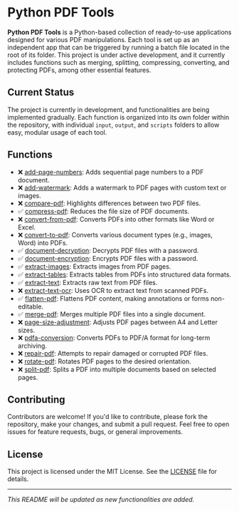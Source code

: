 # Python PDF Tools

**Python PDF Tools** is a Python-based collection of ready-to-use applications designed for various PDF manipulations. Each tool is set up as an independent app that can be triggered by running a batch file located in the root of its folder. This project is under active development, and it currently includes functions such as merging, splitting, compressing, converting, and protecting PDFs, among other essential features.

## Current Status

The project is currently
 in development, and functionalities are being implemented gradually. Each function is organized into its own folder within the repository, with individual `input`, `output`, and `scripts` folders to allow easy, modular usage of each tool.

## Functions

- ❌ [add-page-numbers](./add-page-numbers): Adds sequential page numbers to a PDF document.
- ❌ [add-watermark](./add-watermark): Adds a watermark to PDF pages with custom text or images.
- ❌ [compare-pdf](./compare-pdf): Highlights differences between two PDF files.
- ✅ [compress-pdf](./compress-pdf): Reduces the file size of PDF documents.
- ❌ [convert-from-pdf](./convert-from-pdf): Converts PDFs into other formats like Word or Excel.
- ❌ [convert-to-pdf](./convert-to-pdf): Converts various document types (e.g., images, Word) into PDFs.
- ✅ [document-decryption](./document-decryption): Decrypts PDF files with a password.
- ✅ [document-encryption](./document-encryption): Encrypts PDF files with a password.
- ✅ [extract-images](./extract-images): Extracts images from PDF pages.
- ✅ [extract-tables](./table-extraction): Extracts tables from PDFs into structured data formats.
- ✅ [extract-text](./extract-text): Extracts raw text from PDF files.
- ❌ [extract-text-ocr](./text-extraction-ocr): Uses OCR to extract text from scanned PDFs.
- ✅ [flatten-pdf](./flatten-pdf): Flattens PDF content, making annotations or forms non-editable.
- ✅ [merge-pdf](./merge-pdf): Merges multiple PDF files into a single document.
- ❌ [page-size-adjustment](./page-size-adjustment): Adjusts PDF pages between A4 and Letter sizes.
- ❌ [pdfa-conversion](./pdfa-conversion): Converts PDFs to PDF/A format for long-term archiving.
- ❌ [repair-pdf](./repair-pdf): Attempts to repair damaged or corrupted PDF files.
- ❌ [rotate-pdf](./rotate-pdf): Rotates PDF pages to the desired orientation.
- ❌ [split-pdf](./split-pdf): Splits a PDF into multiple documents based on selected pages.


## Contributing

Contributors are welcome! If you'd like to contribute, please fork the repository, make your changes, and submit a pull request. Feel free to open issues for feature requests, bugs, or general improvements.

## License

This project is licensed under the MIT License. See the [LICENSE](LICENSE) file for details.

---

*This README will be updated as new functionalities are added.*
